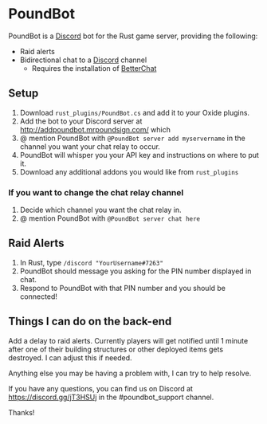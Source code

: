 # PoundBot

PoundBot is a [Discord](https://discord.gg/) bot for the Rust game server, providing the following:

* Raid alerts
* Bidirectional chat to a [Discord](https://discord.gg/) channel
  * Requires the installation of [BetterChat](https://umod.org/plugins/better-chat)

## Setup

1. Download `rust_plugins/PoundBot.cs` and add it to your Oxide plugins.
2. Add the bot to your Discord server at http://addpoundbot.mrpoundsign.com/
which
3. @ mention PoundBot with `@PoundBot server add myservername` in the channel you want your chat relay to occur.
4. PoundBot will whisper you your API key and instructions on where to put it.
5. Download any additional addons you would like from `rust_plugins`

### If you want to change the chat relay channel

1. Decide which channel you want the chat relay in.
2. @ mention PoundBot with `@PoundBot server chat here`

## Raid Alerts

1. In Rust, type `/discord "YourUsername#7263"`
2. PoundBot should message you asking for the PIN number displayed in chat.
3. Respond to PoundBot with that PIN number and you should be connected!

## Things I can do on the back-end

Add a delay to raid alerts. Currently players will get notified until 1 minute after one of their building structures or other deployed items gets destroyed. I can adjust this if needed.

Anything else you may be having a problem with, I can try to help resolve.

If you have any questions, you can find us on Discord at https://discord.gg/jT3HSUj in the #poundbot_support channel.

Thanks!
